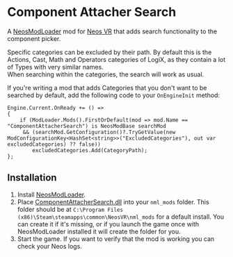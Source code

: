 Component Attacher Search
=========================

A [NeosModLoader](https://github.com/zkxs/NeosModLoader) mod for [Neos VR](https://neos.com/) that adds search functionality to the component picker.

Specific categories can be excluded by their path. By default this is the Actions, Cast, Math and Operators categories of LogiX, as they contain a lot of Types with very similar names.  
When searching within the categories, the search will work as usual. 

If you're writing a mod that adds Categories that you don't want to be searched by default, add the following code to your `OnEngineInit` method:
```CSharp
Engine.Current.OnReady += () =>
{
    if (ModLoader.Mods().FirstOrDefault(mod => mod.Name == "ComponentAttacherSearch") is NeosModBase searchMod
     && (searchMod.GetConfiguration()?.TryGetValue(new ModConfigurationKey<HashSet<string>>("ExcludedCategories"), out var excludedCategories) ?? false))
        excludedCategories.Add(CategoryPath);
};
```

## Installation
1. Install [NeosModLoader](https://github.com/zkxs/NeosModLoader).
2. Place [ComponentAttacherSearch.dll](https://github.com/Banane9/NeosComponentAttacherSearch/releases/latest/download/ComponentAttacherSearch.dll) into your `nml_mods` folder. This folder should be at `C:\Program Files (x86)\Steam\steamapps\common\NeosVR\nml_mods` for a default install. You can create it if it's missing, or if you launch the game once with NeosModLoader installed it will create the folder for you.
3. Start the game. If you want to verify that the mod is working you can check your Neos logs.
